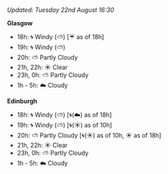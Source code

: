 *Updated: Tuesday 22nd August 16:30*

**Glasgow**

* 18h: :cyclone: Windy (:partly_sunny:) [:umbrella: as of 18h]
* 19h: :cyclone: Windy (:partly_sunny:)
* 20h: :partly_sunny: Partly Cloudy
* 21h, 22h: :sunny: Clear
* 23h, 0h: :partly_sunny: Partly Cloudy
* 1h - 5h: :cloud: Cloudy

**Edinburgh**

* 18h: :cyclone: Windy (:partly_sunny:) [:cyclone:(:cloud:) as of 18h]
* 19h: :cyclone: Windy (:partly_sunny:) [:cyclone:(:sunny:) as of 10h]
* 20h: :partly_sunny: Partly Cloudy [:cyclone:(:sunny:) as of 10h, :sunny: as of 18h]
* 21h, 22h: :sunny: Clear
* 23h, 0h: :partly_sunny: Partly Cloudy
* 1h - 5h: :cloud: Cloudy
